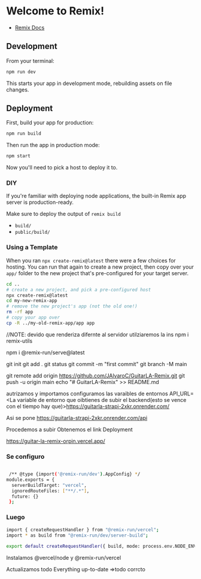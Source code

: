 # Welcome to Remix!

- [Remix Docs](https://remix.run/docs)

## Development

From your terminal:

```sh
npm run dev
```

This starts your app in development mode, rebuilding assets on file changes.

## Deployment

First, build your app for production:

```sh
npm run build
```

Then run the app in production mode:

```sh
npm start
```

Now you'll need to pick a host to deploy it to.

### DIY

If you're familiar with deploying node applications, the built-in Remix app server is production-ready.

Make sure to deploy the output of `remix build`

- `build/`
- `public/build/`

### Using a Template

When you ran `npx create-remix@latest` there were a few choices for hosting. You can run that again to create a new project, then copy over your `app/` folder to the new project that's pre-configured for your target server.

```sh
cd ..
# create a new project, and pick a pre-configured host
npx create-remix@latest
cd my-new-remix-app
# remove the new project's app (not the old one!)
rm -rf app
# copy your app over
cp -R ../my-old-remix-app/app app
```
//NOTE: devido que renderiza difernte al servidor utilziaremos la ins
npm i remix-utils

<!-- solucionado -->
npm i @remix-run/serve@latest
<!-- subido a GitHUb -->
git init
git add .
git status
git commit -m "first commit"
git branch -M main 
<!-- cambiamos a la rama main para trabajar mejor -->
git remote add origin https://github.com/JAlvaroC/GuitarLA-Remix.git
git push -u origin main
echo "# GuitarLA-Remix" >> README.md

<!-- PROYECTO SUBIDO EN VERCEL -->
autrizamos y importamos 
configuramos las varaibles de entornos
API_URL=<La variable de entorno que oibtienes de subir el backend(esto se vence con el tiempo hay que)>https://guitarla-strapi-2xkr.onrender.com/

Asi se pone
https://guitarla-strapi-2xkr.onrender.com/api

Procedemos a subir
Obtenemos el link 
Deployment


https://guitar-la-remix-orpin.vercel.app/

### Se configuro
```sh

 /** @type {import('@remix-run/dev').AppConfig} */
module.exports = {
  serverBuildTarget: "vercel",
  ignoredRouteFiles: ["**/.*"],
  future: {}
 };
```

### Luego

```sh
import { createRequestHandler } from "@remix-run/vercel";
import * as build from "@remix-run/dev/server-build";
 
export default createRequestHandler({ build, mode: process.env.NODE_ENV });
```

Instalamos @vercel/node y @remix-run/vercel 

Actualizamos todo
Everything up-to-date =>todo corrcto